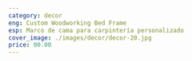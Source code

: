 ```yaml
---
category: decor
eng: Custom Woodworking Bed Frame
esp: Marco de cama para carpintería personalizado
cover_image: ./images/decor/decor-20.jpg
price: 00.00
---
```

 
